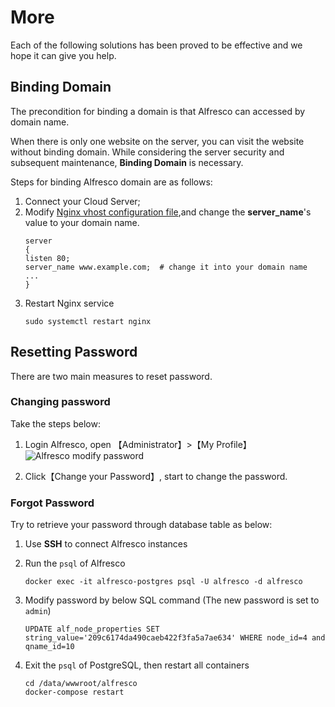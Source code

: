 # More

Each of the following solutions has been proved to be effective and we hope it can give you help.

## Binding Domain

The precondition for binding a domain is that Alfresco can accessed by domain name.

When there is only one website on the server, you can visit the website without binding domain. While considering the server security and subsequent maintenance, **Binding Domain** is necessary.

Steps for binding Alfresco domain are as follows:

1. Connect your Cloud Server;
2. Modify [Nginx vhost configuration file](/stack-components.md#nginx),and change the **server_name**'s value to your domain name.
   ```text
   server
   {
   listen 80;
   server_name www.example.com;  # change it into your domain name
   ...
   }
   ```
3. Restart Nginx service
   ```
   sudo systemctl restart nginx
   ```

## Resetting Password

There are two main measures to reset password.

### Changing password

Take the steps below: 

1. Login Alfresco, open 【Administrator】>【My Profile】 
  ![Alfresco modify password](https://libs.websoft9.com/Websoft9/DocsPicture/en/alfresco/alfresco-modifypw-websoft9.png)

2. Click【Change your Password】, start to change the password.

### Forgot Password

Try to retrieve your password through database table as below: 

1. Use **SSH** to connect Alfresco instances

2. Run the `psql` of Alfresco
   ```
   docker exec -it alfresco-postgres psql -U alfresco -d alfresco
   ```

3. Modify password by below SQL command (The new password is set to `admin`)
   ```
   UPDATE alf_node_properties SET string_value='209c6174da490caeb422f3fa5a7ae634' WHERE node_id=4 and qname_id=10
   ```

4. Exit the `psql` of PostgreSQL, then restart all containers
   ```
   cd /data/wwwroot/alfresco
   docker-compose restart
   ```
